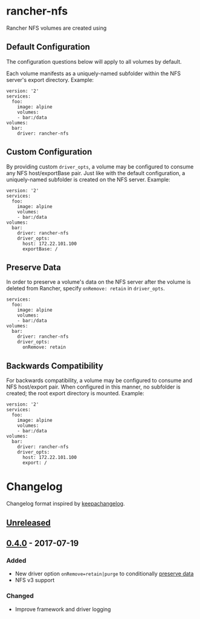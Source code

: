 rancher-nfs
===========

Rancher NFS volumes are created using 

## Default Configuration

The configuration questions below will apply to all volumes by default.

Each volume manifests as a uniquely-named subfolder within the NFS server's export directory. Example:

```
version: '2'
services:
  foo:
    image: alpine
    volumes:
    - bar:/data
volumes:
  bar:
    driver: rancher-nfs
```

## Custom Configuration

By providing custom `driver_opts`, a volume may be configured to consume any NFS host/exportBase pair. Just like with the default configuration, a uniquely-named subfolder is created on the NFS server. Example:

```
version: '2'
services:
  foo:
    image: alpine
    volumes:
    - bar:/data
volumes:
  bar:
    driver: rancher-nfs
    driver_opts:
      host: 172.22.101.100
      exportBase: /
```

## Preserve Data

In order to preserve a volume's data on the NFS server after the volume is deleted from Rancher, specify `onRemove: retain` in `driver_opts`.

```
services:
  foo:
    image: alpine
    volumes:
    - bar:/data
volumes:
  bar:
    driver: rancher-nfs
    driver_opts:
      onRemove: retain
```

## Backwards Compatibility

For backwards compatibility, a volume may be configured to consume and NFS host/export pair. When configured in this manner, no subfolder is created; the root export directory is mounted. Example:

```
version: '2'
services:
  foo:
    image: alpine
    volumes:
    - bar:/data
volumes:
  bar:
    driver: rancher-nfs
    driver_opts:
      host: 172.22.101.100
      export: /
```

# Changelog

Changelog format inspired by [keepachangelog](http://keepachangelog.com/en/0.3.0/).

## [Unreleased]

## [0.4.0] - 2017-07-19

### Added

* New driver option `onRemove=retain|purge` to conditionally [preserve data](#preserve-data)
* NFS v3 support

### Changed

* Improve framework and driver logging

[Unreleased]: https://github.com/rancher/storage/compare/v0.8.4...master
[0.4.0]: https://github.com/rancher/storage/compare/v0.8.3...v0.8.4